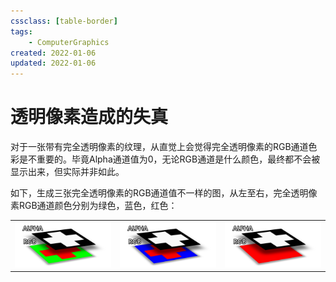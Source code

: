 ```yaml
---
cssclass: [table-border]
tags:
    - ComputerGraphics
created: 2022-01-06
updated: 2022-01-06
---
```


# 透明像素造成的失真

对于一张带有完全透明像素的纹理，从直觉上会觉得完全透明像素的RGB通道色彩是不重要的。毕竟Alpha通道值为0，无论RGB通道是什么颜色，最终都不会被显示出来，但实际并非如此。

如下，生成三张完全透明像素的RGB通道值不一样的图，从左至右，完全透明像素RGB通道颜色分别为绿色，蓝色，红色：

|                                                                          |                                                                              |                                                                              |
| ------------------------------------------------------------------------ | ---------------------------------------------------------------------------- | ---------------------------------------------------------------------------- |
| ![](assets/Computer%20Graphics%20-%20Premultiplied%20Alpha/Untitled.png) | ![](assets/Computer%20Graphics%20-%20Premultiplied%20Alpha/Untitled%202.png) | ![](assets/Computer%20Graphics%20-%20Premultiplied%20Alpha/Untitled%204.png) |


